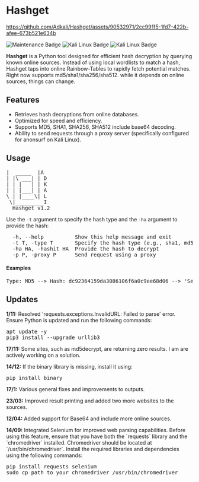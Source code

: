 # Hashget

https://github.com/Adkali/Hashget/assets/90532971/2cc991f5-1fd7-422b-afee-673b521e634b

![Maintenance Badge](https://img.shields.io/maintenance/yes/2023)
![Kali Linux Badge](https://img.shields.io/badge/Developed%20on-Kali%20Linux-blueviolet)
![Kali Linux Badge](https://img.shields.io/badge/Tested%20On-LINUX-Linux)

**Hashget** is a Python tool designed for efficient hash decryption by querying known online sources. Instead of using local wordlists to match a hash, Hashget taps into online Rainbow-Tables to rapidly fetch potential matches. Right now supports md5/sha1/sha256/sha512. while it depends on online sources, things can change.

## Features

- Retrieves hash decryptions from online databases.
- Optimized for speed and efficiency.
- Supports MD5, SHA1, SHA256, SHA512 include base64 decoding.
- Ability to send requests through a proxy server (specifically configured for anonsurf on Kali Linux).
  
## Usage
<pre>
|  _____  |A
| |\ ___| | D
| | |   | | K
| | |___| | A
\ | |____\| L
 \|_________I 
  Hashget v1.2
</pre>


Use the `-t` argument to specify the hash type and the `-ha` argument to provide the hash:
<pre>
  -h, --help          Show this help message and exit
  -t T, -type T       Specify the hash type (e.g., sha1, md5, sha256, etc.)
  -ha HA, -hashit HA  Provide the hash to decrypt
  -p P, -proxy P      Send request using a proxy
</pre>

#### Examples ####
<pre>
Type: MD5 --> Hash: dc92364159da3086106f6a0c9ee68d06 --> 'SecurePassword123'
</pre>

<h2>Updates</h2>

<p><strong>1/11:</strong> Resolved 'requests.exceptions.InvalidURL: Failed to parse' error. Ensure Python is updated and run the following commands:</p>
<pre>
apt update -y
pip3 install --upgrade urllib3
</pre>

<p><strong>17/11:</strong> Some sites, such as md5decrypt, are returning zero results. I am are actively working on a solution.</p>

<p><strong>14/12:</strong> If the binary library is missing, install it using:</p>
<pre>
pip install binary
</pre>

<p><strong>17/1:</strong> Various general fixes and improvements to outputs.</p>

<p><strong>23/03:</strong> Improved result printing and added two more websites to the sources.</p>

<p><strong>12/04:</strong> Added support for Base64 and include more online sources.</p>

<p><strong>14/09:</strong> Integrated Selenium for improved web parsing capabilities. Before using this feature, ensure that you have both the `requests` library and the `chromedriver` installed. Chromedriver should be located at `/usr/bin/chromedriver`. Install the required libraries and dependencies using the following commands:</p>
<pre>
pip install requests selenium
sudo cp path_to_your_chromedriver /usr/bin/chromedriver
</pre>
